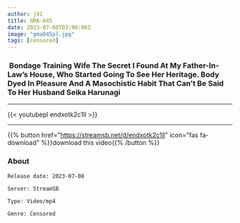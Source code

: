 ```yaml
---
author: j91
title: GMA-045
date: 2023-07-08T03:00:00Z
image: "gma045pl.jpg"
tags: [censored]
---
```


###  Bondage Training Wife The Secret I Found At My Father-In-Law’s House, Who Started Going To See Her Heritage. Body Dyed In Pleasure And A Masochistic Habit That Can’t Be Said To Her Husband Seika Harunagi
___

{{< youtubepl endxotk2c1ll >}}
___

{{% button href="https://streamsb.net/d/endxotk2c1ll" icon="fas fa-download" %}}download this video{{% /button %}}
### About

`Release date: 2023-07-08`

`Server: StreamSB`

`Type: Video/mp4`

`Genre:	Censored`